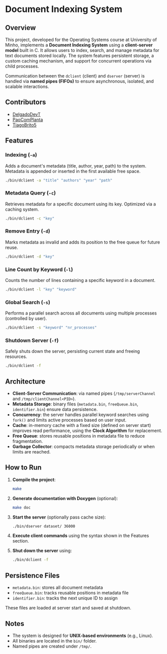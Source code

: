 
# Document Indexing System

## Overview

This project, developed for the Operating Systems course at University of Minho, implements a **Document Indexing System** using a **client-server model** built in C. It allows users to index, search, and manage metadata for text documents stored locally. The system features persistent storage, a custom caching mechanism, and support for concurrent operations via child processes.

Communication between the `dclient` (client) and `dserver` (server) is handled via **named pipes (FIFOs)** to ensure asynchronous, isolated, and scalable interactions.

## Contributors

- [DelgadoDevT](https://github.com/DelgadoDevT)
- [PaoComPlanta](https://github.com/PaoComPlanta)
- [TiagoBrito5](https://github.com/TiagoBrito5)

## Features

### Indexing (`-a`)
Adds a document's metadata (title, author, year, path) to the system. Metadata is appended or inserted in the first available free space.

```bash
./bin/dclient -a "title" "authors" "year" "path"
```

### Metadata Query (`-c`)
Retrieves metadata for a specific document using its key. Optimized via a caching system.

```bash
./bin/dclient -c "key"
```

### Remove Entry (`-d`)
Marks metadata as invalid and adds its position to the free queue for future reuse.

```bash
./bin/dclient -d "key"
```

### Line Count by Keyword (`-l`)
Counts the number of lines containing a specific keyword in a document.

```bash
./bin/dclient -l "key" "keyword"
```

### Global Search (`-s`)
Performs a parallel search across all documents using multiple processes (controlled by user).

```bash
./bin/dclient -s "keyword" "nr_processes"
```

### Shutdown Server (`-f`)
Safely shuts down the server, persisting current state and freeing resources.

```bash
./bin/dclient -f
```

## Architecture

- **Client-Server Communication**: via named pipes (`/tmp/serverChannel` and `/tmp/clientChannel<PID>`).
- **Metadata Storage**: binary files (`metadata.bin`, `freeQueue.bin`, `identifier.bin`) ensure data persistence.
- **Concurrency**: the server handles parallel keyword searches using `fork()` and limits active processes based on user input.
- **Cache**: in-memory cache with a fixed size (defined on server start) improves read performance, using the **Clock Algorithm** for replacement.
- **Free Queue**: stores reusable positions in metadata file to reduce fragmentation.
- **Garbage Collector**: compacts metadata storage periodically or when limits are reached.

## How to Run

1. **Compile the project**:
   ```bash
   make
   ```

2. **Generate documentation with Doxygen** (optional):
   ```bash
   make doc
   ```

3. **Start the server** (optionally pass cache size):
   ```bash
   ./bin/dserver dataset/ 36000
   ```
   
4. **Execute client commands** using the syntax shown in the Features section.

5. **Shut down the server** using:
   ```bash
   ./bin/dclient -f
   ```

## Persistence Files

- `metadata.bin`: stores all document metadata  
- `freeQueue.bin`: tracks reusable positions in metadata file  
- `identifier.bin`: tracks the next unique ID to assign  

These files are loaded at server start and saved at shutdown.

## Notes

- The system is designed for **UNIX-based environments** (e.g., Linux).
- All binaries are located in the `bin/` folder.
- Named pipes are created under `/tmp/`.
